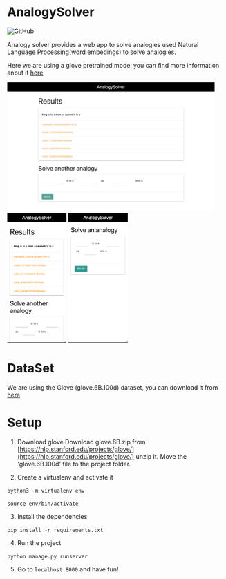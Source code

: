 # AnalogySolver
![GitHub](https://img.shields.io/github/license/kazifarhan199/AnalogySolver)

Analogy solver provides a web app to solve analogies used Natural Language Processing(word embedings) to solve analogies.

Here we are using a glove pretrained model you can find more information anout it [here](https://nlp.stanford.edu/projects/glove/)

<img src="./assets/example.png" alt="phone DesktopExample" height="300"/> <img src="./assets/phone_example.png" alt="phone example" height="300"/>
<img src="./assets/phone_example2.png" alt="phone example" height="300"/>

# DataSet

We are using the Glove (glove.6B.100d) dataset, you can download it from [here](https://nlp.stanford.edu/projects/glove/)

# Setup

1. Download glove
Download glove.6B.zip from [https://nlp.stanford.edu/projects/glove/](https://nlp.stanford.edu/projects/glove/) unzip it.
Move the 'glove.6B.100d' file to the project folder.

2. Create a virtualenv and activate it 
```
python3 -m virtualenv env
```
```
source env/bin/activate
```

3. Install the dependencies
```
pip install -r requirements.txt
```

4. Run the project
```
python manage.py runserver
```

5. Go to `localhost:8000` and have fun!

